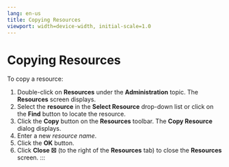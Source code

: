 ```yaml
---
lang: en-us
title: Copying Resources
viewport: width=device-width, initial-scale=1.0
---
```


#  Copying Resources

To copy a resource:

1.  Double-click on **Resources** under the **Administration** topic.
    The **Resources** screen displays.
2.  Select the **resource** in the **Select Resource** drop-down list or
    click on the **Find** button to locate the resource.
3.  Click the **Copy** button on the **Resources** toolbar. The **Copy
    Resource** dialog displays.
4.  Enter a new *resource name*.
5.  Click the **OK** button.
6.  Click **Close ☒** (to the right of the **Resources** tab) to close
    the **Resources** screen.
:::

 

